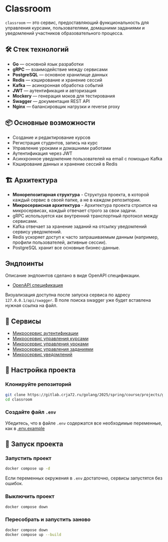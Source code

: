 # Classroom

`classroom` — это сервис, предоставляющий функциональность для управления курсами, пользователями, домашними заданиями и уведомлений участников образовательного процесса.

## 🛠️ Стек технологий

- **Go** — основной язык разработки
- **gRPC** — взаимодействие между сервисами
- **PostgreSQL** — основное хранилище данных
- **Redis** — кэширование и хранение сессий
- **Kafka** — асинхронная обработка событий
- **JWT** — аутентификация и авторизация
- **Mockery** — генерация моков для тестирования
- **Swagger** — документация REST API
- **Nginx** — балансировщик нагрузки и reverse proxy

## 📦 Основные возможности

- Создание и редактирование курсов
- Регистрация студентов, запись на курс
- Управление уроками и домашними работами
- Аутентификация через JWT
- Асинхронное уведомление пользователей на email с помощью Kafka
- Кэширование данных и хранение сессий в Redis

## 🏗️ Архитектура

- **Монорепозитарная структура** - Структура проекта, в которой каждый сервис в своей папке, а не в каждом репозитории.
- **Микросервисная архитектура** - Архитектура проекта строится на микросервисах, каждый отвечает строго за свои задачи.
- gRPC используется как внутренний транспортный протокол между сервисами.
- Kafka отвечает за хранение заданий на отсылку уведомлений сервису уведомлений.
- Redis ускоряет доступ к часто запрашиваемым данным (например, профили пользователей, активные сессии).
- PostgreSQL хранит все основные бизнес-данные.

## Эндпоинты

Описание эндпоинтов сделано в виде OpenAPI спецификации.

- [OpenAPI спецификация](./Docs/OpenAPI.json)

Визуализация доступна после запуска сервиса по адресу `127.0.0.1/api/swagger`.
В поле поиска swagger уже будет вставлена нужная ссылка на файл.

## 🏢 Сервисы

- [Микросервис аутентификации](./Auth/)
- [Микросервис управления курсами](./Courses/)
- [Микросервис управления уроками](./Lessons/)
- [Микросервис управления заданиями](./Tasks/)
- [Микросервис уведомлений](./Notifications/)

## 📃 Настройка проекта

### **Клонируйте репозиторий**

```bash
git clone https://gitlab.crja72.ru/golang/2025/spring/course/projects/go1/classroom.git
cd classroom
```

### **Создайте файл `.env`**

Убедитесь, что в файле `.env` содержатся все необходимые переменные, как в [.env.example](./.env.example)

## 🚀 **Запуск проекта**

### **Запустить проект**

```bash
docker compose up -d
```

Если переменных окружения в `.env` достаточно, сервисы запустятся без ошибок.

### **Выключить проект**

```bash
docker compose down
```

### **Пересобрать и запустить заново**

```bash
docker compose down
docker compose up --build
```

